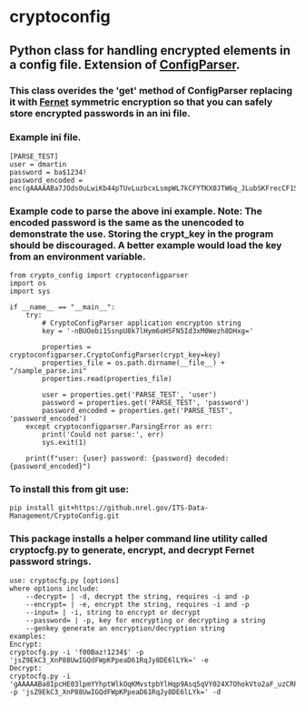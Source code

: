 # cryptoconfig 
## Python class for handling encrypted elements in a config file.  Extension of [ConfigParser](https://docs.python.org/3/library/configparser.html 'ConfigParser').
### This class overides the 'get' method of ConfigParser replacing it with [Fernet](https://cryptography.io/en/latest/fernet/ 'Fernet') symmetric encryption so that you can safely store encrypted passwords in an ini file.
### Example ini file.
```
[PARSE_TEST]
user = dmartin
password = ba$1234!
password_encoded = enc(gAAAAABa7JOds0uLwiKb44pTUvLuzbcxLsmpWL7kCFYTKX0JTW6q_JLubSKFrecCF1ShsMvzEBnt16Da_LsgUN5ff5LwB6zwPw==)
```
### Example code to parse the above ini example.  Note: The encoded password is the same as the unencoded to demonstrate the use.  Storing the crypt_key in the program should be discouraged.  A better example would load the key from an environment variable.
```
from crypto_config import cryptoconfigparser
import os
import sys

if __name__ == "__main__":
    try:
        # CryptoConfigParser application encrypton string
        key = '-nBUOebi1SsnpU8k7lHym6oHSFN5Id3xM0Wezh8DHxg='

        properties = cryptoconfigparser.CryptoConfigParser(crypt_key=key)
        properties_file = os.path.dirname(__file__) + "/sample_parse.ini"
        properties.read(properties_file)
    
        user = properties.get('PARSE_TEST', 'user')
        password = properties.get('PARSE_TEST', 'password')
        password_encoded = properties.get('PARSE_TEST', 'password_encoded')
    except cryptoconfigparser.ParsingError as err:
        print('Could not parse:', err)
        sys.exit(1)

    print(f"user: {user} password: {password} decoded: {password_encoded}")

```
### To install this from git use:
```
pip install git+https://github.nrel.gov/ITS-Data-Management/CryptoConfig.git
```
### This package installs a helper command line utility called cryptocfg.py to generate, encrypt, and decrypt Fernet password strings.
```
use: cryptocfg.py [options]
where options include:
	--decrypt= | -d, decrypt the string, requires -i and -p 
	--encrypt= | -e, encrypt the string, requires -i and -p 
	--input= | -i, string to encrypt or decrypt
	--password= | -p, key for encrypting or decrypting a string
	--genkey generate an encryption/decryption string
examples:
Encrypt:
cryptocfg.py -i 'f00Baz!1234$' -p 'jsZ9EkC3_XnP88UwIGQdFWpKPpeaD61RqJy8DE6lLYk=' -e
Decrypt:
cryptocfg.py -i 'gAAAAABa8IpcHE03lpmYYhptWlkOqKMvstpbYlHqp9Asq5qVY024X7OhokVto2aF_uzCRP47OVdHT5VE6f32xIvvoMlDX3_Ceg==' -p 'jsZ9EkC3_XnP88UwIGQdFWpKPpeaD61RqJy8DE6lLYk=' -d
```
